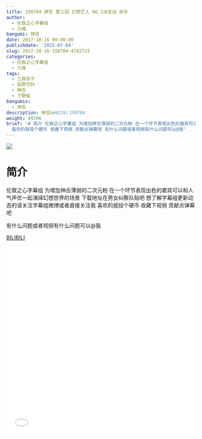 ```yaml
---
title: 150704 神舌 第三回 幻想艺人 NO.1决定战 前半
author:
  - 伦敦之心字幕组
  - 九條
bangumi: 神舌
date: 2017-10-16 00:00:00
publishdate: '2015-07-04'
slug: 2017-10-16-150704-4782733
categories:
  - 伦敦之心字幕组
  - 九條
tags:
  - 三森铃子
  - 荻野可铃
  - 神舌
  - 下野紘
bangumis:
  - 神舌
description: 神舌&#8226;150704
weight: 49296
brief: '# 简介 伦敦之心字幕组 为增加神舌薄弱的二次元粉 在一个环节表现出色的嘉宾可以和人气声优一起演绎幻想世界的场景 下载地址在男女纠察队贴吧 想了解字幕组更新动态的请关注字幕组微博或者直接关注我
  喜欢的就投个硬币 收藏下视频 贡献点弹幕吧 有什么问题或者视频有什么问题可以@我'
---
```


![](https://i.imgur.com/fe8CcNH.jpg)

# 简介  
伦敦之心字幕组 为增加神舌薄弱的二次元粉 在一个环节表现出色的嘉宾可以和人气声优一起演绎幻想世界的场景 下载地址在男女纠察队贴吧 想了解字幕组更新动态的请关注字幕组微博或者直接关注我 喜欢的就投个硬币 收藏下视频 贡献点弹幕吧


有什么问题或者视频有什么问题可以@我

  [BILIBILI](https://www.bilibili.com/video/av4782733/)


<div class="vcontainer">  <iframe class='video' src="//www.bilibili.com/blackboard/player.html?aid=4782733" width="100%" height="500" frameborder="0" allowfullscreen="allowfullscreen"></iframe></div>
